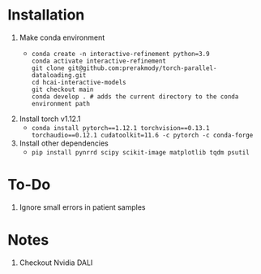 


# Installation
1. Make conda environment
    - ```
      conda create -n interactive-refinement python=3.9
      conda activate interactive-refinement
      git clone git@github.com:prerakmody/torch-parallel-dataloading.git
      cd hcai-interactive-models
      git checkout main
      conda develop . # adds the current directory to the conda environment path
      ```
2. Install torch v1.12.1
    - `conda install pytorch==1.12.1 torchvision==0.13.1 torchaudio==0.12.1 cudatoolkit=11.6 -c pytorch -c conda-forge`
3. Install other dependencies
    - `pip install pynrrd scipy scikit-image matplotlib tqdm psutil`

# To-Do
1. Ignore small errors in patient samples

# Notes
1. Checkout Nvidia DALI

